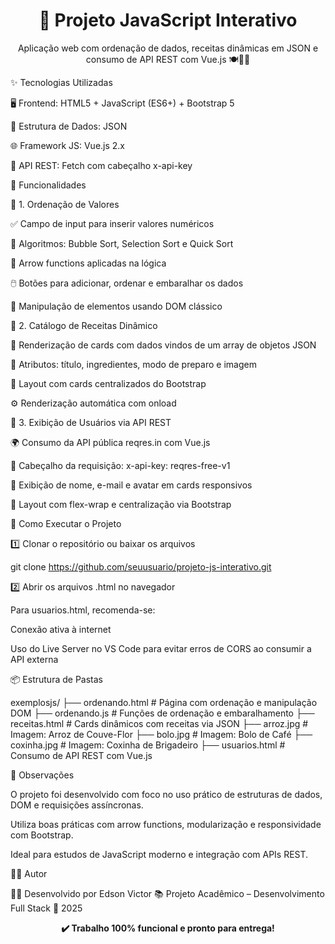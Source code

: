 <h1 align="center">🧠 Projeto JavaScript Interativo</h1> <p align="center"> Aplicação web com ordenação de dados, receitas dinâmicas em JSON e consumo de API REST com Vue.js 🍽️🧮👥 </p>

✨ Tecnologias Utilizadas

🖥️ Frontend: HTML5 + JavaScript (ES6+) + Bootstrap 5

🔄 Estrutura de Dados: JSON

🌐 Framework JS: Vue.js 2.x

📡 API REST: Fetch com cabeçalho x-api-key

🎯 Funcionalidades

🔹 1. Ordenação de Valores

✅ Campo de input para inserir valores numéricos

🔁 Algoritmos: Bubble Sort, Selection Sort e Quick Sort

🧠 Arrow functions aplicadas na lógica

🖱️ Botões para adicionar, ordenar e embaralhar os dados

🎯 Manipulação de elementos usando DOM clássico

🔹 2. Catálogo de Receitas Dinâmico

📄 Renderização de cards com dados vindos de um array de objetos JSON

🍰 Atributos: título, ingredientes, modo de preparo e imagem

🎨 Layout com cards centralizados do Bootstrap

⚙️ Renderização automática com onload

🔹 3. Exibição de Usuários via API REST

🌍 Consumo da API pública reqres.in com Vue.js

🔐 Cabeçalho da requisição: x-api-key: reqres-free-v1

👤 Exibição de nome, e-mail e avatar em cards responsivos

🧩 Layout com flex-wrap e centralização via Bootstrap

🚀 Como Executar o Projeto

1️⃣ Clonar o repositório ou baixar os arquivos

git clone https://github.com/seuusuario/projeto-js-interativo.git

2️⃣ Abrir os arquivos .html no navegador

Para usuarios.html, recomenda-se:

Conexão ativa à internet

Uso do Live Server no VS Code para evitar erros de CORS ao consumir a API externa

📦 Estrutura de Pastas

exemplosjs/
├── ordenando.html       # Página com ordenação e manipulação DOM
├── ordenando.js         # Funções de ordenação e embaralhamento
├── receitas.html        # Cards dinâmicos com receitas via JSON
├── arroz.jpg            # Imagem: Arroz de Couve-Flor
├── bolo.jpg             # Imagem: Bolo de Café
├── coxinha.jpg          # Imagem: Coxinha de Brigadeiro
├── usuarios.html        # Consumo de API REST com Vue.js

📌 Observações

O projeto foi desenvolvido com foco no uso prático de estruturas de dados, DOM e requisições assíncronas.

Utiliza boas práticas com arrow functions, modularização e responsividade com Bootstrap.

Ideal para estudos de JavaScript moderno e integração com APIs REST.

👨‍🎓 Autor

👨‍🏫 Desenvolvido por Edson Victor
📚 Projeto Acadêmico – Desenvolvimento Full Stack
📆 2025

<p align="center"> <strong>✔️ Trabalho 100% funcional e pronto para entrega!</strong> </p>
